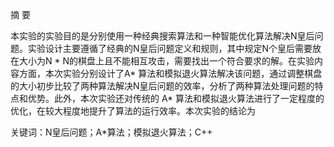 摘    要

本实验的实验目的是分别使用一种经典搜索算法和一种智能优化算法解决N皇后问题。实验设计主要遵循了经典的N皇后问题定义和规则，其中规定N个皇后需要放在大小为N * N的棋盘上且不能相互攻击，需要找出一个符合要求的解。在实验内容方面，本次实验分别设计了A* 算法和模拟退火算法解决该问题，通过调整棋盘的大小初步比较了两种算法解决N皇后问题的效率，分析了两种算法处理问题的特点和优势。此外，本次实验还对传统的 A* 算法和模拟退火算法进行了一定程度的优化，在较大程度地提升了算法的运行效率。本次实验的结论为

关键词：N皇后问题；A*算法；模拟退火算法；C++

